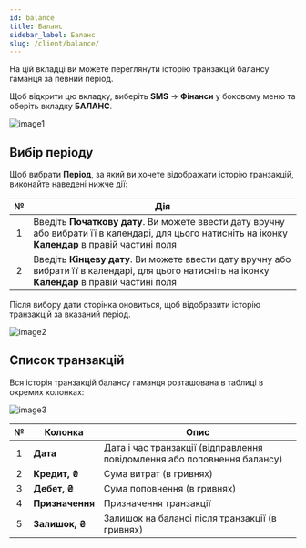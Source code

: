 ```yaml
---
id: balance
title: Баланс
sidebar_label: Баланс
slug: /client/balance/
---
```


На цій вкладці ви можете переглянути історію транзакцій балансу гаманця за певний період.

Щоб відкрити цю вкладку, виберіть **SMS** → **Фінанси** у боковому меню та оберіть вкладку **БАЛАНС**.

![image1](/img/uk/client_finances_balance/image1.png)

## Вибір періоду

Щоб вибрати **Період**, за який ви хочете відображати історію транзакцій, виконайте наведені нижче дії:

|  №  | Дія |
| :-: | --- |
| 1 | Введіть **Початкову дату**. Ви можете ввести дату вручну або вибрати її в календарі, для цього натисніть на іконку **Календар** в правій частині поля |
| 2 | Введіть **Кінцеву дату**. Ви можете ввести дату вручну або вибрати її в календарі, для цього натисніть на іконку **Календар** в правій частині поля |

Після вибору дати сторінка оновиться, щоб відобразити історію транзакцій за вказаний період.

![image2](/img/uk/client_finances_balance/image2.png)

## Список транзакцій

Вся історія транзакцій балансу гаманця розташована в таблиці в окремих колонках:

![image3](/img/uk/client_finances_balance/image3.png)

|  №  | Колонка | Опис |
| :-: | ------- | ---- |
| 1 | **Дата** | Дата і час транзакції (відправлення повідомлення або поповнення балансу) |
| 2 | **Кредит, ₴** | Сума витрат (в гривнях) |
| 3 | **Дебет, ₴** | Сума поповнення (в гривнях) |
| 4 | **Призначення** | Призначення транзакції |
| 5 | **Залишок, ₴** | Залишок на балансі після транзакції (в гривнях) |
